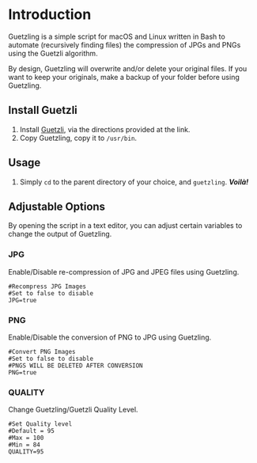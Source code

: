 # Introduction

Guetzling is a simple script for macOS and Linux written in Bash to automate (recursively finding files) the compression of JPGs and PNGs using the Guetzli algorithm.

By design, Guetzling will overwrite and/or delete your original files.  If you want to keep your originals, make a backup of your folder before using Guetzling.

## Install Guetzli
1. Install [Guetzli](https://github.com/google/guetzli), via the directions provided at the link.
2. Copy Guetzling, copy it to `/usr/bin`.

## Usage
1. Simply `cd` to the parent directory of your choice, and `guetzling`. ***Voilà!***

## Adjustable Options

By opening the script in a text editor, you can adjust certain variables to change the output of Guetzling.

### JPG

Enable/Disable re-compression of JPG and JPEG files using Guetzling.

	#Recompress JPG Images
	#Set to false to disable
	JPG=true

### PNG

Enable/Disable the conversion of PNG to JPG using Guetzling.

	#Convert PNG Images
	#Set to false to disable
	#PNGS WILL BE DELETED AFTER CONVERSION
	PNG=true

### QUALITY

Change Guetzling/Guetzli Quality Level.

	#Set Quality level
	#Default = 95
	#Max = 100
	#Min = 84
	QUALITY=95
